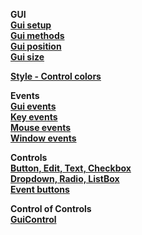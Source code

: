 __GUI__  __[Gui setup](/Lib/Gui/Test/gui-setup/readme.md)__  __[Gui methods](/Lib/Gui/Test/gui-methods/readme.md)__  __[Gui position](/Lib/Gui/Test/gui-position/readme.md)__  __[Gui size](/Lib/Gui/Test/gui-size/readme.md)__  __[Style - Control colors](Lib/Style/readme.md)__  __Events__  __[Gui events](Lib/Events/GuiEvents/readme.md)__  __[Key events](Lib/Events/KeyEvents/readme.md)__  __[Mouse events](Lib/Events/MouseEvents/readme.md)__  __[Window events](Lib/Events/WindowEvents/readme.md)__  __Controls__  __[Button, Edit, Text, Checkbox](Lib/Controls/Control/Test/controls-main)__  __[Dropdown, Radio, ListBox](Lib/Controls/Control/Test/controls-main)__  __[Event buttons](Lib/Controls/Control/Control/Test/Test/controls-event/readme.md)__  __Control of Controls__  __[GuiControl](Lib/controls/controls-guicontrol)__    